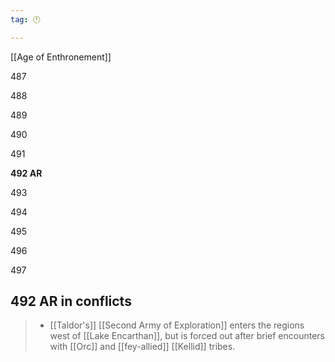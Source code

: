 ```yaml
---
tag: 🕛

---
```

[[Age of Enthronement]]


487

488

489

490

491

**492 AR**

493

494

495

496

497



## 492 AR in conflicts

>  - [[Taldor's]] [[Second Army of Exploration]] enters the regions west of [[Lake Encarthan]], but is forced out after brief encounters with [[Orc]] and [[fey-allied]] [[Kellid]] tribes.







